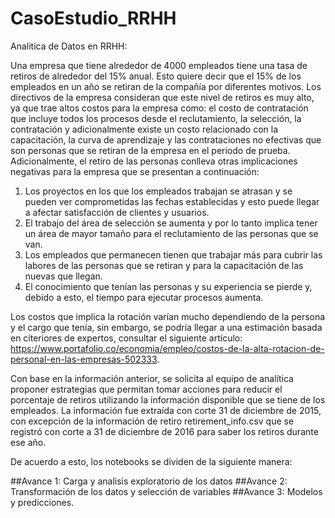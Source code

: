 # CasoEstudio_RRHH
Analitica de Datos en RRHH:

Una empresa que tiene alrededor de 4000 empleados tiene una tasa de retiros de alrededor del 15% anual. Esto quiere decir que el 15% de los empleados en un año se retiran de la compañía por diferentes motivos. Los directivos de la empresa consideran que este nivel de retiros es muy alto, ya que trae altos costos para la empresa como: el costo de contratación que incluye todos los procesos desde el reclutamiento, la selección, la contratación y adicionalmente existe un costo relacionado con la capacitación, la curva de aprendizaje y las contrataciones no efectivas que son personas que se retiran de la empresa en el periodo de prueba. Adicionalmente, el retiro de las personas conlleva otras implicaciones negativas para la empresa que se presentan a continuación:

1.	Los proyectos en los que los empleados trabajan se atrasan y se pueden ver comprometidas las fechas establecidas y esto puede llegar a afectar satisfacción de clientes y usuarios.
2.	El trabajo del área de selección se aumenta y por lo tanto implica tener un área de mayor tamaño para el reclutamiento de las personas que se van.
3.	Los empleados que permanecen tienen que trabajar más para cubrir las labores de las personas que se retiran y para la capacitación de las nuevas que llegan.
4.	El conocimiento que tenían las personas y su experiencia se pierde y, debido a esto, el tiempo para ejecutar procesos aumenta.

Los costos que implica la rotación varían mucho dependiendo de la persona y el cargo que tenía, sin embargo, se podría llegar a una estimación basada en citeriores de expertos, consultar el siguiente artículo: https://www.portafolio.co/economia/empleo/costos-de-la-alta-rotacion-de-personal-en-las-empresas-502333. 

Con base en la información anterior, se solicita al equipo de analítica proponer estrategias que permitan tomar acciones para reducir el porcentaje de retiros utilizando la información disponible que se tiene de los empleados. La información fue extraída con corte 31 de diciembre de 2015, con excepción de la información de retiro retirement_info.csv que se registró con corte a 31 de diciembre de 2016 para saber los retiros durante ese año.

De acuerdo a esto, los notebooks se dividen de la siguiente manera:

##Avance 1: Carga y analisis exploratorio de los datos
##Avance 2: Transformación de los datos y selección de variables
##Avance 3: Modelos y predicciones.
